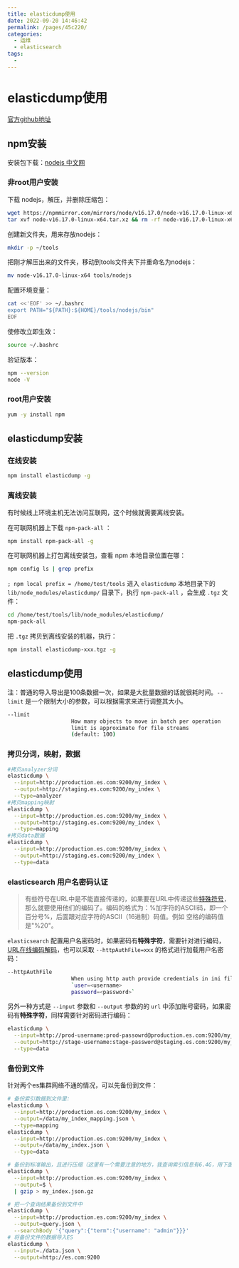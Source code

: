 ```yaml
---
title: elasticdump使用
date: 2022-09-20 14:46:42
permalink: /pages/45c220/
categories:
  - 运维
  - elasticsearch
tags:
  - 
---
```



# elasticdump使用

[官方github地址](https://github.com/elasticsearch-dump/elasticsearch-dump)

## npm安装

安装包下载：[nodejs 中文网](http://nodejs.cn/download/)

### 非root用户安装

下载 nodejs，解压，并删除压缩包：

```bash
wget https://npmmirror.com/mirrors/node/v16.17.0/node-v16.17.0-linux-x64.tar.xz
tar xvf node-v16.17.0-linux-x64.tar.xz && rm -rf node-v16.17.0-linux-x64.tar.xz
```

创建新文件夹，用来存放nodejs：

```bash
mkdir -p ~/tools
```

把刚才解压出来的文件夹，移动到tools文件夹下并重命名为nodejs：

```bash
mv node-v16.17.0-linux-x64 tools/nodejs
```

配置环境变量：

```bash
cat <<'EOF' >> ~/.bashrc
export PATH="${PATH}:${HOME}/tools/nodejs/bin" 
EOF
```

使修改立即生效：

```bash
source ~/.bashrc
```

验证版本：

```bash
npm --version
node -V
```


### root用户安装

```bash
yum -y install npm
```

## elasticdump安装

### 在线安装

```bash
npm install elasticdump -g
```

### 离线安装

有时候线上环境主机无法访问互联网，这个时候就需要离线安装。

在可联网机器上下载 `npm-pack-all` ：

```bash
npm install npm-pack-all -g
```

在可联网机器上打包离线安装包，查看 npm 本地目录位置在哪：

```bash
npm config ls | grep prefix
```

`; npm local prefix = /home/test/tools`
进入 `elasticdump`  本地目录下的 `lib/node_modules/elasticdump/` 目录下，执行 `npm-pack-all` ，会生成 `.tgz` 文件：

```bash
cd /home/test/tools/lib/node_modules/elasticdump/
npm-pack-all
```

把  `.tgz` 拷贝到离线安装的机器，执行：

```bash
npm install elasticdump-xxx.tgz -g
```

## elasticdump使用

注：普通的导入导出是100条数据一次，如果是大批量数据的话就很耗时间。`--limit` 是一个限制大小的参数，可以根据需求来进行调整其大小。

```bash
--limit
                    How many objects to move in batch per operation
                    limit is approximate for file streams
                    (default: 100)
```

### 拷贝分词，映射，数据

```bash
#拷贝analyzer分词
elasticdump \
  --input=http://production.es.com:9200/my_index \
  --output=http://staging.es.com:9200/my_index \
  --type=analyzer
#拷贝mapping映射
elasticdump \
  --input=http://production.es.com:9200/my_index \
  --output=http://staging.es.com:9200/my_index \
  --type=mapping
#拷贝data数据
elasticdump \
  --input=http://production.es.com:9200/my_index \
  --output=http://staging.es.com:9200/my_index \
  --type=data
```

### elasticsearch 用户名密码认证

>有些符号在URL中是不能直接传递的，如果要在URL中传递这些[特殊符号](https://so.csdn.net/so/search?q=特殊符号&spm=1001.2101.3001.7020)，那么就要使用他们的编码了。编码的格式为：%加字符的ASCII码，即一个百分号%，后面跟对应字符的ASCII（16进制）码值。例如 空格的编码值是"%20"。 

`elasticsearch` 配置用户名密码时，如果密码有**特殊字符**，需要针对进行编码，[URL在线编码解码](http://www.jsons.cn/urlencode)，也可以采取 `--httpAuthFile=xxx` 的格式进行加载用户名密码：

```bash
--httpAuthFile
                    When using http auth provide credentials in ini file in form
                    `user=<username>
                    password=<password>`
```

另外一种方式是 `--input` 参数和 `--output` 参数的的 `url` 中添加账号密码，如果密码有**特殊字符**，同样需要针对密码进行编码：

```bash
elasticdump \
  --input=http://prod-username:prod-passowrd@production.es.com:9200/my_index \
  --output=http://stage-username:stage-password@staging.es.com:9200/my_index \
  --type=data
```

### 备份到文件

针对两个es集群网络不通的情况，可以先备份到文件：

```bash
# 备份索引数据到文件里:
elasticdump \
  --input=http://production.es.com:9200/my_index \
  --output=/data/my_index_mapping.json \
  --type=mapping
elasticdump \
  --input=http://production.es.com:9200/my_index \
  --output=/data/my_index.json \
  --type=data

# 备份到标准输出，且进行压缩（这里有一个需要注意的地方，我查询索引信息有6.4G，用下面的方式备份后得到一个789M的压缩文件，这个压缩文件解压后有19G）:
elasticdump \
  --input=http://production.es.com:9200/my_index \
  --output=$ \
  | gzip > my_index.json.gz

# 把一个查询结果备份到文件中
elasticdump \
  --input=http://production.es.com:9200/my_index \
  --output=query.json \
  --searchBody '{"query":{"term":{"username": "admin"}}}'
# 将备份文件的数据导入ES
elasticdump \
  --input=./data.json \
  --output=http://es.com:9200
```

